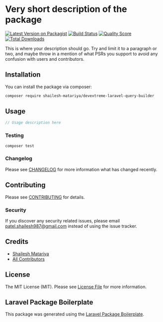 # Very short description of the package

[![Latest Version on Packagist](https://img.shields.io/packagist/v/shailesh-matariya/devextreme-laravel-query-builder.svg?style=flat-square)](https://packagist.org/packages/shailesh-matariya/devextreme-laravel-query-builder)
[![Build Status](https://img.shields.io/travis/shailesh-matariya/devextreme-laravel-query-builder/master.svg?style=flat-square)](https://travis-ci.org/shailesh-matariya/devextreme-laravel-query-builder)
[![Quality Score](https://img.shields.io/scrutinizer/g/shailesh-matariya/devextreme-laravel-query-builder.svg?style=flat-square)](https://scrutinizer-ci.com/g/shailesh-matariya/devextreme-laravel-query-builder)
[![Total Downloads](https://img.shields.io/packagist/dt/shailesh-matariya/devextreme-laravel-query-builder.svg?style=flat-square)](https://packagist.org/packages/shailesh-matariya/devextreme-laravel-query-builder)

This is where your description should go. Try and limit it to a paragraph or two, and maybe throw in a mention of what PSRs you support to avoid any confusion with users and contributors.

## Installation

You can install the package via composer:

```bash
composer require shailesh-matariya/devextreme-laravel-query-builder
```

## Usage

``` php
// Usage description here
```

### Testing

``` bash
composer test
```

### Changelog

Please see [CHANGELOG](CHANGELOG.md) for more information what has changed recently.

## Contributing

Please see [CONTRIBUTING](CONTRIBUTING.md) for details.

### Security

If you discover any security related issues, please email patel.shailesh987@gmail.com instead of using the issue tracker.

## Credits

- [Shailesh Matariya](https://github.com/shailesh-matariya)
- [All Contributors](../../contributors)

## License

The MIT License (MIT). Please see [License File](LICENSE.md) for more information.

## Laravel Package Boilerplate

This package was generated using the [Laravel Package Boilerplate](https://laravelpackageboilerplate.com).
